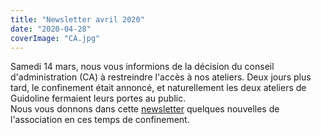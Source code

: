 ```yaml
---
title: "Newsletter avril 2020"
date: "2020-04-28"
coverImage: "CA.jpg"
---
```


Samedi 14 mars, nous vous informions de la décision du conseil d'administration (CA) à restreindre l'accès à nos ateliers. Deux jours plus tard, le confinement était annoncé, et naturellement les deux ateliers de Guidoline fermaient leurs portes au public.   
Nous vous donnons dans cette [newsletter](http://kork.mjt.lu/nl2/kork/mgrs7.html?m=AMcAACTfn6oAAcl5sUwAAKAJt94AAAAAnrUAACqOAAk6AABep-xCOxVu15qxQDyvF5Kvs5uF1AAIv5o&b=023b38b6&e=b7d9476e&x=nwJMsoYSUjLHJqYDVZ01WUAo9NqBGAd_jlcOxFipqJ0) quelques nouvelles de l'association en ces temps de confinement.
